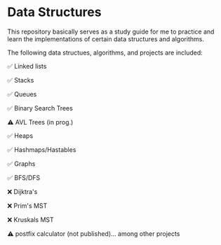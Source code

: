 # Data Structures
This repository basically serves as a study guide for me to practice and learn the implementations of certain data structures and algorithms.

The following data structues, algorithms, and projects are included:

✅ Linked lists

✅ Stacks

✅ Queues

✅ Binary Search Trees

⚠️ AVL Trees (in prog.)

✅ Heaps

✅ Hashmaps/Hastables

✅ Graphs

✅ BFS/DFS

❌ Dijktra's

❌ Prim's MST

❌ Kruskals MST

⚠️ postfix calculator (not published)... among other projects